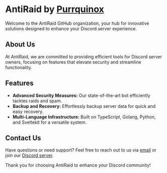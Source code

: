 # AntiRaid by [Purrquinox](https://github.com/Purrquinox)

Welcome to the AntiRaid GitHub organization, your hub for innovative solutions designed to enhance your Discord server experience.

## About Us

At AntiRaid, we are committed to providing efficient tools for Discord server owners, focusing on features that elevate security and streamline functionality.

## Features

- **Advanced Security Measures:** Our state-of-the-art bot efficiently tackles raids and spam.
- **Backup and Recovery:** Effortlessly backup server data for quick and easy recovery.
- **Multi-Language Infrastructure:** Built on TypeScript, Golang, Python, and Sveltekit for a versatile system.

## Contact Us

Have questions or need support? Feel free to reach out to us via [email](mailto:contact@antiraid.xyz) or join our [Discord server](https://discord.com/invite/GsXBSdtru2).

Thank you for choosing AntiRaid to enhance your Discord community!
